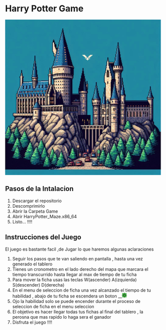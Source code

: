 
# Harry Potter Game 
<style>
@keyframes parpadeo {
  0% {
    opacity: 1;
  }
  50% {
    opacity: 0;
  }
  100% {
    opacity: 1;
  }
}

h1 {
  animation: parpadeo 1s infinite;
}
</style>
![Imagen de un castillo](/Logica%20Del%20Juego/Images_Informe/Portada.jpeg)



## Pasos de  la Intalacion
1. Descargar el repositorio
2. Descomprimirlo
3. Abrir la Carpeta  Game  
4. Abrir HarryPotter_Maze.x86_64
5. Listo... !!!!



## Instrucciones del Juego
El juego es bastante facil ,de Jugar lo que haremos algunas aclaraciones 

1. Seguir los pasos que te van saliendo en pantalla , hasta una vez generado el tablero 
2. Tienes un cronometro en el lado derecho del mapa que marcara el tiempo transcurrido hasta llegar al max de tiempo de tu ficha  
3. Para mover la ficha usas las teclas W(ascender) A(izquierda) S(descender) D(derecha)
4. En el menu de seleccion de ficha una vez alcanzado el tiempo de tu habilidad , abajo de tu ficha se escendera un boton   __![boton verde](/Logica%20Del%20Juego/Images_Informe/Activador/small_green_flower_resource_divider__free_use__by_triangularpixels_d83mglk.png)
5. Ojo la habilidad solo se puede encender durante el proceso  de seleccion de ficha en el menu seleccion 
6. El objetivo  es hacer llegar todas tus fichas al final del tablero , la perosna que mas rapido lo haga sera el ganador
7. Disfruta el juego !!!! 






